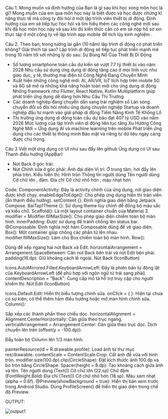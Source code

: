 Câu 1. Mong muốn và định hướng của Bạn là gì sau khi học xong môn học là gì?
Mong muốn của em qua môn học này là biết được và học được những kĩ năng thực tế mà công ty đòi hỏi ở một lập trình viên thiết bị di động.
Định hướng của em sẽ tiếp tục học hỏi và tìm hiểu thêm các công nghệ mới sau khi đã học môn học này và sau khi đủ kiến thức cần có em sẽ nộp hồ sơ xin thực tập
ở một công ty về lập trình app mobile để tích lũy kinh nghiệm .

Câu 2. Theo bạn, trong tương lai gần (10 năm) lập trình di động có phát triển không? Giải thích tại sao?
Lập trình di động sẽ tiếp tục phát triển mạnh mẽ trong 10 năm tới với những lý do sau:
Sự Bùng Nổ Của Thiết Bị Di Động
- Số lượng smartphone toàn cầu dự kiến sẽ vượt 7.7 tỷ thiết bị vào năm 2028
Nhu cầu sử dụng ứng dụng di động tăng cao ở mọi lĩnh vực như giáo dục, y tế, thương mại điện tử
Công Nghệ Đang Chuyển Mình
- Xuất hiện những công nghệ mới: AI, AR/VR, IoT tích hợp trên mobile
5G và 6G sẽ mở ra những khả năng hoàn toàn mới cho ứng dụng di động
Những framework như Flutter, React Native, Kotlin Multiplatform giúp phát triển ứng dụng dễ dàng hơn
Nhu Cầu Thị Trường
- Các doanh nghiệp đang chuyển dần sang trải nghiệm số
Làn sóng chuyển đổi số đòi hỏi nhiều ứng dụng chuyên nghiệp
Startup và doanh nghiệp đầu tư mạnh vào giải pháp di động
Tiềm Năng Kinh Tế Khổng Lồ
- Thị trường ứng dụng di động toàn cầu dự báo đạt 407 tỷ USD vào năm 2026
Mức lương của lập trình viên di động liên tục tăng
Xu Hướng Công Nghệ Mới
= Ứng dụng AI và machine learning trên mobile
Phát triển ứng dụng cho các thiết bị thông minh
Bảo mật và riêng tư dữ liệu ngày càng được chú trọng.

Câu 3 Viết một ứng dụng có UI như sau đẩy lên github
Ứng dụng có UI sau
Thanh điều hướng (AppBar)
- Nút Back  ở góc trái:
- Nút Chỉnh sửa  ở góc phải:
Ảnh đại diện
Vị trí: Ở trung tâm, hơi đẩy lên phía trên.
Kiểu hiển thị: Hình tròn
Thông tin người dùng
Tên người dùng 
Cỡ chữ lớn , đậm.
Địa chỉ 
Cỡ chữ nhỏ hơn , màu nhạt hơn

Code:
ComponentActivity: Đây là activity chính của ứng dụng, nơi giao diện được khởi chạy.
enableEdgeToEdge(): Cho phép ứng dụng hiển thị tràn viền (ẩn thanh điều hướng).
setContent {}: Định nghĩa giao diện bằng Jetpack Compose.
BaiTap1Theme {}: Sử dụng theme tùy chỉnh để đồng bộ màu sắc và kiểu chữ.
Scaffold():
Là một layout container chuẩn của Material 3.
modifier = Modifier.fillMaxSize(): Cho phép giao diện chiếm toàn bộ màn hình.
innerPadding: Được sử dụng để tránh chồng lên status bar.
@Composable: Định nghĩa một hàm Composable dùng để vẽ giao diện.
Box():
Một container giúp chồng các phần tử lên nhau.
modifier.fillMaxSize(): Làm cho Box chiếm toàn bộ màn hình.
Row():

Dùng để xếp ngang hai nút Back và Edit.
horizontalArrangement = Arrangement.SpaceBetween: Căn nút Back bên trái và nút Edit bên phải.
padding(16.dp): Giữ khoảng cách lề ngoài.
Nút Back (IconButton)

Icons.AutoMirrored.Filled.KeyboardArrowLeft: Đây là phiên bản tự động lật của KeyboardArrowLeft (để phù hợp với ngôn ngữ từ trái sang phải).
contentDescription = "Back": Cung cấp mô tả hỗ trợ truy cập cho người khiếm thị.
Nút Edit (IconButton)

Icons.Default.Edit: Hiển thị biểu tượng chỉnh sửa.
onClick = { }: Hiện tại chưa có sự kiện, có thể thêm hàm điều hướng hoặc mở màn hình chỉnh sửa.
Column():

Sắp xếp các thành phần theo chiều dọc.
horizontalAlignment = Alignment.CenterHorizontally: Căn giữa theo trục ngang.
verticalArrangement = Arrangement.Center: Căn giữa theo trục dọc.
Dịch chuyển lên trên (offset(y = -100.dp)):

Đẩy toàn bộ Column lên 1/3 màn hình.

painterResource(id = R.drawable.profile):
Load ảnh từ thư mục res/drawable.
contentScale = ContentScale.Crop:
Cắt ảnh để vừa với hình tròn.
modifier.size(100.dp).clip(CircleShape):
Đặt kích thước ảnh 100.dp và bo tròn bằng CircleShape.
Spacer(height = 8.dp): Tạo khoảng cách giữa ảnh và tên.
Tên người dùng (Text())
Cỡ chữ lớn (22.sp)
Chữ đậm (FontWeight.Bold)
Địa chỉ (Text())
Cỡ chữ nhỏ hơn (18.sp).
Màu xám nhạt (alpha = 0.6f).
@Preview(showBackground = true):
Hiển thị bản xem trước trong Android Studio.
Dùng ProfileScreen() để hiển thị giao diện trong chế độ Preview.

OUTPUT:

![output1](https://github.com/user-attachments/assets/40ad7633-832d-4948-9ef4-095f8cfe3d32)
